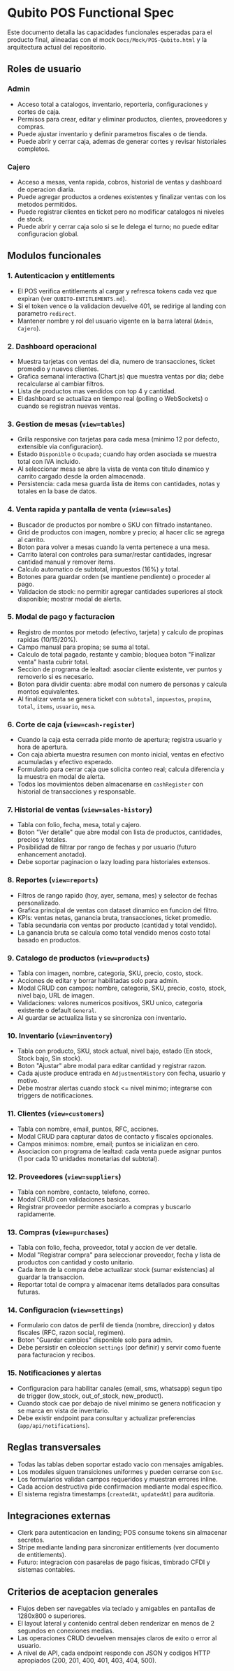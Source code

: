 # Qubito POS Functional Spec

Este documento detalla las capacidades funcionales esperadas para el producto final, alineadas con el mock `Docs/Mock/POS-Qubito.html` y la arquitectura actual del repositorio.

## Roles de usuario

### Admin
- Acceso total a catalogos, inventario, reporteria, configuraciones y cortes de caja.
- Permisos para crear, editar y eliminar productos, clientes, proveedores y compras.
- Puede ajustar inventario y definir parametros fiscales o de tienda.
- Puede abrir y cerrar caja, ademas de generar cortes y revisar historiales completos.

### Cajero
- Acceso a mesas, venta rapida, cobros, historial de ventas y dashboard de operacion diaria.
- Puede agregar productos a ordenes existentes y finalizar ventas con los metodos permitidos.
- Puede registrar clientes en ticket pero no modificar catalogos ni niveles de stock.
- Puede abrir y cerrar caja solo si se le delega el turno; no puede editar configuracion global.

## Modulos funcionales

### 1. Autenticacion y entitlements
- El POS verifica entitlements al cargar y refresca tokens cada vez que expiran (ver `QUBITO-ENTITLEMENTS.md`).
- Si el token vence o la validacion devuelve 401, se redirige al landing con parametro `redirect`.
- Mantener nombre y rol del usuario vigente en la barra lateral (`Admin`, `Cajero`).

### 2. Dashboard operacional
- Muestra tarjetas con ventas del dia, numero de transacciones, ticket promedio y nuevos clientes.
- Grafica semanal interactiva (Chart.js) que muestra ventas por dia; debe recalcularse al cambiar filtros.
- Lista de productos mas vendidos con top 4 y cantidad.
- El dashboard se actualiza en tiempo real (polling o WebSockets) o cuando se registran nuevas ventas.

### 3. Gestion de mesas (`view=tables`)
- Grilla responsive con tarjetas para cada mesa (minimo 12 por defecto, extensible via configuracion).
- Estado `Disponible` o `Ocupada`; cuando hay orden asociada se muestra total con IVA incluido.
- Al seleccionar mesa se abre la vista de venta con titulo dinamico y carrito cargado desde la orden almacenada.
- Persistencia: cada mesa guarda lista de items con cantidades, notas y totales en la base de datos.

### 4. Venta rapida y pantalla de venta (`view=sales`)
- Buscador de productos por nombre o SKU con filtrado instantaneo.
- Grid de productos con imagen, nombre y precio; al hacer clic se agrega al carrito.
- Boton para volver a mesas cuando la venta pertenece a una mesa.
- Carrito lateral con controles para sumar/restar cantidades, ingresar cantidad manual y remover items.
- Calculo automatico de subtotal, impuestos (16%) y total.
- Botones para guardar orden (se mantiene pendiente) o proceder al pago.
- Validacion de stock: no permitir agregar cantidades superiores al stock disponible; mostrar modal de alerta.

### 5. Modal de pago y facturacion
- Registro de montos por metodo (efectivo, tarjeta) y calculo de propinas rapidas (10/15/20%).
- Campo manual para propina; se suma al total.
- Calculo de total pagado, restante y cambio; bloquea boton "Finalizar venta" hasta cubrir total.
- Seccion de programa de lealtad: asociar cliente existente, ver puntos y removerlo si es necesario.
- Boton para dividir cuenta: abre modal con numero de personas y calcula montos equivalentes.
- Al finalizar venta se genera ticket con `subtotal`, `impuestos`, `propina`, `total`, `items`, `usuario`, `mesa`.

### 6. Corte de caja (`view=cash-register`)
- Cuando la caja esta cerrada pide monto de apertura; registra usuario y hora de apertura.
- Con caja abierta muestra resumen con monto inicial, ventas en efectivo acumuladas y efectivo esperado.
- Formulario para cerrar caja que solicita conteo real; calcula diferencia y la muestra en modal de alerta.
- Todos los movimientos deben almacenarse en `cashRegister` con historial de transacciones y responsable.

### 7. Historial de ventas (`view=sales-history`)
- Tabla con folio, fecha, mesa, total y cajero.
- Boton "Ver detalle" que abre modal con lista de productos, cantidades, precios y totales.
- Posibilidad de filtrar por rango de fechas y por usuario (futuro enhancement anotado).
- Debe soportar paginacion o lazy loading para historiales extensos.

### 8. Reportes (`view=reports`)
- Filtros de rango rapido (hoy, ayer, semana, mes) y selector de fechas personalizado.
- Grafica principal de ventas con dataset dinamico en funcion del filtro.
- KPIs: ventas netas, ganancia bruta, transacciones, ticket promedio.
- Tabla secundaria con ventas por producto (cantidad y total vendido).
- La ganancia bruta se calcula como total vendido menos costo total basado en productos.

### 9. Catalogo de productos (`view=products`)
- Tabla con imagen, nombre, categoria, SKU, precio, costo, stock.
- Acciones de editar y borrar habilitadas solo para admin.
- Modal CRUD con campos: nombre, categoria, SKU, precio, costo, stock, nivel bajo, URL de imagen.
- Validaciones: valores numericos positivos, SKU unico, categoria existente o default `General`.
- Al guardar se actualiza lista y se sincroniza con inventario.

### 10. Inventario (`view=inventory`)
- Tabla con producto, SKU, stock actual, nivel bajo, estado (En stock, Stock bajo, Sin stock).
- Boton "Ajustar" abre modal para editar cantidad y registrar razon.
- Cada ajuste produce entrada en `AdjustmentHistory` con fecha, usuario y motivo.
- Debe mostrar alertas cuando stock <= nivel minimo; integrarse con triggers de notificaciones.

### 11. Clientes (`view=customers`)
- Tabla con nombre, email, puntos, RFC, acciones.
- Modal CRUD para capturar datos de contacto y fiscales opcionales.
- Campos minimos: nombre, email; puntos se inicializan en cero.
- Asociacion con programa de lealtad: cada venta puede asignar puntos (1 por cada 10 unidades monetarias del subtotal).

### 12. Proveedores (`view=suppliers`)
- Tabla con nombre, contacto, telefono, correo.
- Modal CRUD con validaciones basicas.
- Registrar proveedor permite asociarlo a compras y buscarlo rapidamente.

### 13. Compras (`view=purchases`)
- Tabla con folio, fecha, proveedor, total y accion de ver detalle.
- Modal "Registrar compra" para seleccionar proveedor, fecha y lista de productos con cantidad y costo unitario.
- Cada item de la compra debe actualizar stock (sumar existencias) al guardar la transaccion.
- Reportar total de compra y almacenar items detallados para consultas futuras.

### 14. Configuracion (`view=settings`)
- Formulario con datos de perfil de tienda (nombre, direccion) y datos fiscales (RFC, razon social, regimen).
- Boton "Guardar cambios" disponible solo para admin.
- Debe persistir en coleccion `settings` (por definir) y servir como fuente para facturacion y recibos.

### 15. Notificaciones y alertas
- Configuracion para habilitar canales (email, sms, whatsapp) segun tipo de trigger (low_stock, out_of_stock, new_product).
- Cuando stock cae por debajo de nivel minimo se genera notificacion y se marca en vista de inventario.
- Debe existir endpoint para consultar y actualizar preferencias (`app/api/notifications`).

## Reglas transversales
- Todas las tablas deben soportar estado vacio con mensajes amigables.
- Los modales siguen transiciones uniformes y pueden cerrarse con `Esc`.
- Los formularios validan campos requeridos y muestran errores inline.
- Cada accion destructiva pide confirmacion mediante modal especifico.
- El sistema registra timestamps (`createdAt`, `updatedAt`) para auditoria.

## Integraciones externas
- Clerk para autenticacion en landing; POS consume tokens sin almacenar secretos.
- Stripe mediante landing para sincronizar entitlements (ver documento de entitlements).
- Futuro: integracion con pasarelas de pago fisicas, timbrado CFDI y sistemas contables.

## Criterios de aceptacion generales
- Flujos deben ser navegables via teclado y amigables en pantallas de 1280x800 o superiores.
- El layout lateral y contenido central deben renderizar en menos de 2 segundos en conexiones medias.
- Las operaciones CRUD devuelven mensajes claros de exito o error al usuario.
- A nivel de API, cada endpoint responde con JSON y codigos HTTP apropiados (200, 201, 400, 401, 403, 404, 500).
